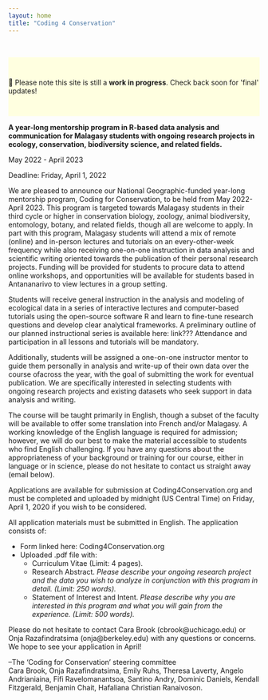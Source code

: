 ```yaml
---
layout: home
title: "Coding 4 Conservation"
---
```

&nbsp;

<div style="background: #FFFFE0; padding: 2em 0;">
<p>🚧 Please note this site is still a <strong>work in progress</strong>. Check back soon for 'final' updates!</p>
</div>

<p><strong>A year-long mentorship program in R-based data analysis and communication for Malagasy students with ongoing research projects in ecology, conservation, biodiversity science, and related fields.</strong></p>

<p>May 2022 - April 2023</p>

<p>Deadline: Friday, April 1, 2022</p>
 
<p>We are pleased to announce our National Geographic-funded year-long mentorship program, Coding for Conservation, to be held from May 2022-April 2023. This program is targeted towards Malagasy students in their third cycle or higher in conservation biology, zoology, animal biodiversity, entomology, botany, and related fields, though all are welcome to apply. In part with this program, Malagasy students will attend a mix of remote (online) and in-person lectures and tutorials on an every-other-week frequency while also receiving one-on-one instruction in data analysis and scientific writing oriented towards the publication of their personal research projects. Funding will be provided for students to procure data to attend online workshops, and opportunities will be available for students based in Antananarivo to view lectures in a group setting.</p>
<p>Students will receive general instruction in the analysis and modeling of ecological data in a series of interactive lectures and computer-based tutorials  using the open-source software R and learn to fine-tune research questions and develop clear analytical frameworks. A preliminary outline of our planned instructional series is available here: link??? Attendance and participation in all lessons and tutorials will be mandatory.</p>
<p>Additionally, students will be assigned a one-on-one instructor mentor to guide them personally in analysis and write-up of their own data over the course ofacross the year, with the goal of submitting the work for eventual publication. We are specifically interested in selecting students with ongoing research projects and existing datasets who seek support in data analysis and writing.</p>
<p>The course will be taught primarily in English, though a subset of the faculty will be available to offer some translation into French and/or Malagasy. A working knowledge of the English language is required for admission; however, we will do our best to make the material accessible to students who find English challenging. If you have any questions about the appropriateness of your background or training for our course, either in language or in science, please do not hesitate to contact us straight away (email below).</p>

<p>Applications are available for submission at Coding4Conservation.org and must be completed and uploaded by midnight (US Central Time) on Friday, April 1, 2020 if you wish to be considered.</p>

<p>All application materials must be submitted in English. The application consists of:</p>

<ul>
	<li>Form linked here: Coding4Conservation.org</li>
	<li>Uploaded .pdf file with:
		<ul>
			<li>Curriculum Vitae (Limit: 4 pages).</li>
			<li>Research Abstract. <em>Please describe your ongoing research project and the data you wish to analyze in conjunction with this program in detail. (Limit: 250 words).</em></li>
			<li>Statement of Interest and Intent. <em>Please describe why you are interested in this program and what you will gain from the experience. (Limit: 500 words).</em></li>
		</ul>
	</li>
</ul>

<p>Please do not hesitate to contact Cara Brook (cbrook@uchicago.edu) or Onja Razafindratsima (onja@berkeley.edu) with any questions or concerns. We hope to see your application in April!</p>

<p>–The ‘Coding for Conservation’ steering committee<br />
Cara Brook, Onja Razafindratsima, Emily Ruhs, Theresa Laverty, Angelo Andrianiaina, Fifi Ravelomanantsoa, Santino Andry, Dominic Daniels, Kendall Fitzgerald, Benjamin Chait, Hafaliana Christian Ranaivoson.</p>
